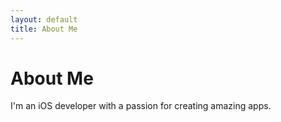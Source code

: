 ```yaml
---
layout: default
title: About Me
---
```


# About Me

I'm an iOS developer with a passion for creating amazing apps.
